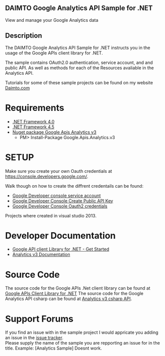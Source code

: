 
## DAIMTO Google Analytics API Sample for .NET  ##

View and manage your Google Analytics data

## Description ##
The DAIMTO Google Analytics API Sample for .NET instructs you in the usage of the Google APIs client library for .NET.

The sample contains OAuth2.0 authentication, service account, and and public API.   As well as methods for each of the Resources avaliable in the Analytics API.  

Tutorials for some of these sample projects can be found on my website [Daimto.com](http://www.daimto.com)

Requirements 
=================================
* [.NET Framework 4.0](http://www.microsoft.com/en-us/download/details.aspx?id=17851)
* [.NET Framework 4.5](http://www.microsoft.com/en-us/download/details.aspx?id=30653)
* [Nuget package Google Apis Analytics v3](https://www.nuget.org/packages/Google.Apis.analytics.v3/)
  *   PM> Install-Package Google.Apis.Analytics.v3

SETUP
=================================

Make sure you create your own Oauth credentials at https://console.developers.google.com/.

Walk though on how to create the diffrent credentails can be found:
* [Google Developer console service account](http://www.daimto.com/google-developer-console-service-account/)
* [Google Developer Console Create Public API Key](http://www.daimto.com/google-developer-console-create-public-api-key/)
* [Google Developer Console Oauth2 credentials](http://www.daimto.com/google-developer-console-oauth2/)

Projects where created in visual studio 2013.  

Developer Documentation
=================================

* [Google API client Library for .NET - Get Started](https://developers.google.com/api-client-library/dotnet/get_started)
* [Analytics v3 Documentation](https://developers.google.com/analytics/)
    

Source Code
=================================

The source code for the Google APIs .Net client library can be found at [Google APIs Client Library for .NET](https://github.com/google/google-api-dotnet-client)
The source code for the Google Analytics API csharp can be found at [Analytics v3 csharp API](https://developers.google.com/resources/api-libraries/download/analytics/v3/csharp).

Support Forums
=================================
If you find an issue with in the sample project I would appricate you adding an issue in the [issue tracker](https://github.com/LindaLawton/Google-Dotnet-Samples).  
Please supply the name of the sample you are repporting an issue for in the title. Example: \[Analytics Sample\] Doesnt work.


